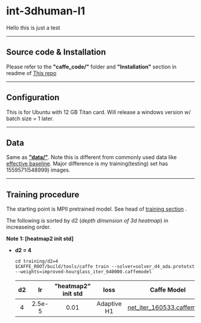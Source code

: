 # int-3dhuman-I1
Hello this is just a test 

----
## Source code & Installation
Please refer to the **"caffe_code/"** folder and **"Installation"** section in readme of [This repo](https://github.com/strawberryfg/c2f-3dhm-human-caffe)

----
## Configuration
This is for Ubuntu with 12 GB Titan card. Will release a windows version w/ batch size = 1 later.

----
## Data
Same as [**"data/"**](https://github.com/strawberryfg/c2f-3dhm-human-caffe/tree/master/data). Note this is different from commonly used data like [effective baseline](https://github.com/una-dinosauria/3d-pose-baseline). Major difference is my training(testing) set has 1559571(548999) images. 	

---
## Training procedure
The starting point is MPII pretrained model. See head of [training section](https://github.com/strawberryfg/c2f-3dhm-human-caffe) .

The following is sorted by d2 (*depth dimension of 3d heatmap*) in increaseing order.

**Note 1: [heatmap2 init std]**
  

  
- **d2 = 4**
  ```
  cd training/d2=4
  $CAFFE_ROOT/build/tools/caffe train --solver=solver_d4_ada.prototxt --weights=improved-hourglass_iter_640000.caffemodel
  ```
  
  | d2 | lr   |  "heatmap2" init std  | loss | Caffe Model  | Solver State |
  |:-:|:-:|:-:|:-:|:-:|:-:|
  | 4     | 2.5e-5 | 0.01   | Adaptive H1 | [net_iter_160533.caffemodel](https://drive.google.com/open?id=1LLTM2Ak4AHbdiZQZrsGhyXucDQOO313k) | [net_iter_160533.solverstate](https://drive.google.com/open?id=1Pyfocolp4gGg58ls-o6y30x9wX5Fembx) |
 